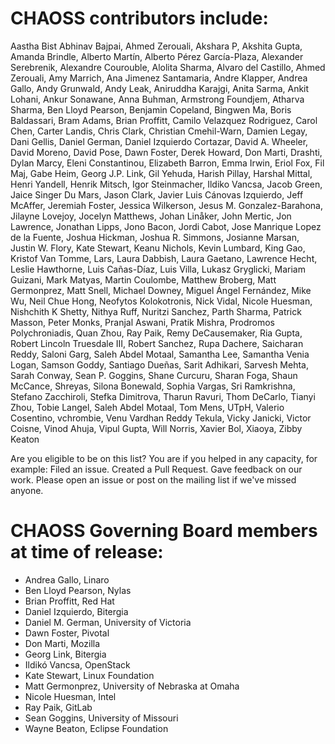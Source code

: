 
# CHAOSS contributors include:

Aastha Bist
Abhinav Bajpai,
Ahmed Zerouali,
Akshara P,
Akshita Gupta,
Amanda Brindle,
Alberto Martín,
Alberto Pérez García-Plaza,
Alexander Serebrenik,
Alexandre Courouble,
Alolita Sharma,
Alvaro del Castillo,
Ahmed Zerouali,
Amy Marrich,
Ana Jimenez Santamaria,
Andre Klapper,
Andrea Gallo,
Andy Grunwald,
Andy Leak,
Aniruddha Karajgi,
Anita Sarma,
Ankit Lohani,
Ankur Sonawane,
Anna Buhman,
Armstrong Foundjem,
Atharva Sharma,
Ben Lloyd Pearson,
Benjamin Copeland,
Bingwen Ma,
Boris Baldassari,
Bram Adams,
Brian Proffitt,
Camilo Velazquez Rodriguez,
Carol Chen,
Carter Landis,
Chris Clark,
Christian Cmehil-Warn,
Damien Legay,
Dani Gellis,
Daniel German,
Daniel Izquierdo Cortazar,
David A. Wheeler,
David Moreno,
David Pose,
Dawn Foster,
Derek Howard,
Don Marti,
Drashti,
Dylan Marcy,
Eleni Constantinou,
Elizabeth Barron,
Emma Irwin,
Eriol Fox,
Fil Maj,
Gabe Heim,
Georg J.P. Link,
Gil Yehuda,
Harish Pillay,
Harshal Mittal,
Henri Yandell,
Henrik Mitsch,
Igor Steinmacher,
Ildiko Vancsa,
Jacob Green,
Jaice Singer Du Mars,
Jason Clark,
Javier Luis Cánovas Izquierdo,
Jeff McAffer,
Jeremiah Foster,
Jessica Wilkerson,
Jesus M. Gonzalez-Barahona,
Jilayne Lovejoy,
Jocelyn Matthews,
Johan Linåker,
John Mertic,
Jon Lawrence,
Jonathan Lipps,
Jono Bacon,
Jordi Cabot,
Jose Manrique Lopez de la Fuente,
Joshua Hickman,
Joshua R. Simmons,
Josianne Marsan,
Justin W. Flory,
Kate Stewart,
Keanu Nichols,
Kevin Lumbard,
King Gao,
Kristof Van Tomme,
Lars,
Laura Dabbish,
Laura Gaetano,
Lawrence Hecht,
Leslie Hawthorne,
Luis Cañas-Díaz,
Luis Villa,
Lukasz Gryglicki,
Mariam Guizani,
Mark Matyas,
Martin Coulombe,
Matthew Broberg,
Matt Germonprez,
Matt Snell,
Michael Downey,
Miguel Ángel Fernández,
Mike Wu,
Neil Chue Hong,
Neofytos Kolokotronis,
Nick Vidal,
Nicole Huesman,
Nishchith K Shetty,
Nithya Ruff,
Nuritzi Sanchez,
Parth Sharma,
Patrick Masson,
Peter Monks,
Pranjal Aswani,
Pratik Mishra,
Prodromos Polychroniadis,
Quan Zhou,
Ray Paik,
Remy DeCausemaker,
Ria Gupta,
Robert Lincoln Truesdale III,
Robert Sanchez,
Rupa Dachere,
Saicharan Reddy,
Saloni Garg,
Saleh Abdel Motaal,
Samantha Lee,
Samantha Venia Logan,
Samson Goddy,
Santiago  Dueñas,
Sarit Adhikari,
Sarvesh Mehta,
Sarah Conway,
Sean P. Goggins,
Shane Curcuru,
Sharan Foga,
Shaun McCance,
Shreyas,
Silona Bonewald,
Sophia Vargas,
Sri Ramkrishna,
Stefano Zacchiroli,
Stefka Dimitrova,
Tharun Ravuri,
Thom DeCarlo,
Tianyi Zhou,
Tobie Langel,
Saleh Abdel Motaal,
Tom Mens,
UTpH,
Valerio Cosentino,
vchrombie,
Venu Vardhan Reddy Tekula,
Vicky Janicki,
Victor Coisne,
Vinod Ahuja,
Vipul Gupta,
Will Norris,
Xavier Bol,
Xiaoya,
Zibby Keaton  


Are you eligible to be on this list? You are if you helped in any capacity, for example: Filed an issue. Created a Pull Request. Gave feedback on our work. Please open an issue or post on the mailing list if we've missed anyone.  

# CHAOSS Governing Board members at time of release:

- Andrea Gallo, Linaro
- Ben Lloyd Pearson, Nylas
- Brian Proffitt, Red Hat
- Daniel Izquierdo, Bitergia
- Daniel M. German, University of Victoria
- Dawn Foster, Pivotal
- Don Marti, Mozilla
- Georg Link, Bitergia
- Ildikó Vancsa, OpenStack
- Kate Stewart, Linux Foundation
- Matt Germonprez, University of Nebraska at Omaha
- Nicole Huesman, Intel
- Ray Paik, GitLab
- Sean Goggins, University of Missouri
- Wayne Beaton, Eclipse Foundation
